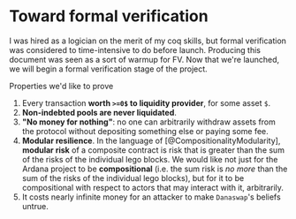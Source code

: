 # Toward formal verification

I was hired as a logician on the merit of my coq skills, but formal verification was considered to time-intensive to do before launch. Producing this document was seen as a sort of warmup for FV. Now that we're launched, we will begin a formal verification stage of the project. 

Properties we'd like to prove

1. Every transaction **worth `>=0$` to liquidity provider**, for some asset `$`. 
2. **Non-indebted pools are never liquidated**.
3. **"No money for nothing"**: no one can arbitrarily withdraw assets from the protocol without depositing something else or paying some fee. 
4. **Modular resilience**. In the language of [@CompositionalityModularity], **modular risk** of a composite contract is risk that is greater than the sum of the risks of the individual lego blocks. We would like not just for the Ardana project to be **compositional** (i.e. the sum risk is _no more_ than the sum of the risks of the individual lego blocks), but for it to be compositional with respect to actors that may interact with it, arbitrarily.
5. It costs nearly infinite money for an attacker to make `Danaswap`'s beliefs untrue. 
